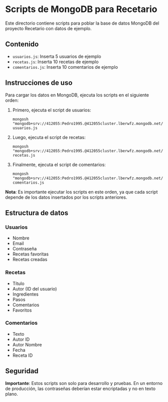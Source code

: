 # Scripts de MongoDB para Recetario

Este directorio contiene scripts para poblar la base de datos MongoDB del proyecto Recetario con datos de ejemplo.

## Contenido

- `usuarios.js`: Inserta 5 usuarios de ejemplo
- `recetas.js`: Inserta 10 recetas de ejemplo
- `comentarios.js`: Inserta 10 comentarios de ejemplo

## Instrucciones de uso

Para cargar los datos en MongoDB, ejecuta los scripts en el siguiente orden:

1. Primero, ejecuta el script de usuarios:
   ```
   mongosh "mongodb+srv://412055:Pedro1995.@412055cluster.lberwfz.mongodb.net/recetasdb" usuarios.js
   ```

2. Luego, ejecuta el script de recetas:
   ```
   mongosh "mongodb+srv://412055:Pedro1995.@412055cluster.lberwfz.mongodb.net/recetasdb" recetas.js
   ```

3. Finalmente, ejecuta el script de comentarios:
   ```
   mongosh "mongodb+srv://412055:Pedro1995.@412055cluster.lberwfz.mongodb.net/recetasdb" comentarios.js
   ```

**Nota**: Es importante ejecutar los scripts en este orden, ya que cada script depende de los datos insertados por los scripts anteriores.

## Estructura de datos

### Usuarios
- Nombre
- Email
- Contraseña
- Recetas favoritas
- Recetas creadas

### Recetas
- Título
- Autor (ID del usuario)
- Ingredientes
- Pasos
- Comentarios
- Favoritos

### Comentarios
- Texto
- Autor ID
- Autor Nombre
- Fecha
- Receta ID

## Seguridad

**Importante**: Estos scripts son solo para desarrollo y pruebas. En un entorno de producción, las contraseñas deberían estar encriptadas y no en texto plano.
